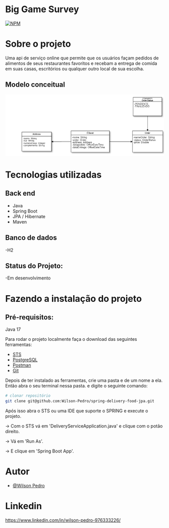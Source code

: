 # Big Game Survey 
[![NPM](https://img.shields.io/npm/l/react)](https://github.com/Wilson-Pedro/spring-delivery-food-jpa/blob/main/LICENSE) 

# Sobre o projeto

Uma api de serviço online que permite que os usuários façam pedidos de alimentos de seus restaurantes favoritos e recebam a entrega de comida em suas casas, escritórios ou qualquer outro local de sua escolha.

## Modelo conceitual
![spring-deivery-food-jpa](https://github.com/Wilson-Pedro/spring-delivery-food-jpa/blob/main/DeliveryService.png)
# Tecnologias utilizadas
## Back end
- Java
- Spring Boot
- JPA / Hibernate
- Maven

## Banco de dados
-H2

## Status do Projeto:
-Em desenvolvimento

# Fazendo a instalação do projeto

## Pré-requisitos: 
Java 17

Para rodar o projeto localmente faça o download das seguintes ferramentas:

- [STS](https://spring.io.xy2401.com/tools3/sts/all/)
- [PostgreSQL](https://www.postgresql.org/download/)
- [Postman](https://www.postman.com/downloads/)
- [Git](https://git-scm.com/downloads)

Depois de ter instalado as ferramentas, crie uma pasta e de um nome a ela. Então abra o seu terminal nessa pasta. e digite o seguinte comando:

```bash
# clonar repositório
git clone git@github.com:Wilson-Pedro/spring-delivery-food-jpa.git

```

Após isso abra o STS ou uma IDE que suporte o SPRING e execute o projeto.

-> Com o STS vá em 'DeliveryServiceApplication.java' e clique com o potão direito.

-> Vá em 'Run As'.

-> E clique em 'Spring Boot App'.

# Autor
- [@Wilson Pedro](https://github.com/Wilson-Pedro)

# Linkedin
https://www.linkedin.com/in/wilson-pedro-976333226/
